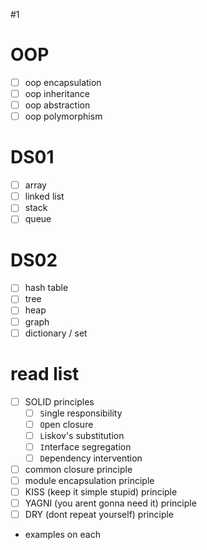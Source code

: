 #1
# OOP
- [ ] oop encapsulation
- [ ] oop inheritance
- [ ] oop abstraction
- [ ] oop polymorphism

# DS01
- [ ] array
- [ ] linked list
- [ ] stack
- [ ] queue

# DS02
- [ ] hash table
- [ ] tree
- [ ] heap
- [ ] graph
- [ ] dictionary / set

# read list
- [ ] SOLID principles
	- [ ] `S`ingle responsibility
	- [ ] `O`pen closure
	- [ ] `L`iskov's substitution
	- [ ] `I`nterface segregation
	- [ ] `D`ependency intervention
- [ ] common closure principle
- [ ] module encapsulation principle
- [ ] KISS (keep it simple stupid) principle
- [ ] YAGNI (you arent gonna need it) principle
- [ ] DRY (dont repeat yourself) principle
- examples on each 